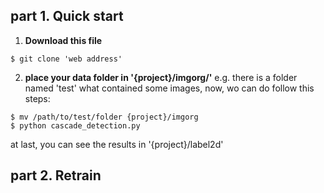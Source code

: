 ## part 1. Quick start
1. **Download this file**
````bashrc
$ git clone 'web address'
````
2. **place your data folder in '{project}/imgorg/'**
e.g.  there is a folder named 'test' what contained some images,
now, wo can do follow this steps:
````bashrc
$ mv /path/to/test/folder {project}/imgorg
$ python cascade_detection.py
````
at last, you can see the results in '{project}/label2d'

## part 2. Retrain
